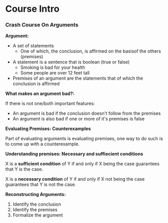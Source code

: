# Course Intro

### Crash Course On Arguments

**Argument:**

- A set of statements
  - One of which, the conclusion, is affirmed on the basisof the others (premises)
- A statement is a sentence that is boolean (true or false)
  - Smoking is bad for your health
  - Some people are over 12 feet tall
- Premises of an argument are the statements that of which the conclusion is affirmed

**What makes an argument bad?:**

If there is not one/both important features:

- An argument is bad if the conclusion doesn't follow from the premises
- An argument is also bad if one or more of it's premises is false

**Evaluating Premises: Counterexamples**

Part of evaluating arguments is evaluating premises, one way to do such is to come up with a counterexample.

**Understanding premises: Necessary and suffiecient conditions**

X is a **sufficient condition** of Y if and only if X being the case guarantees that Y is the case.

X is a **necessary condition** of Y if and only if X not being the case guarantees that Y is not the case.

**Reconstructing Arguments:**

1. Identify the conclusion
2. Identify the premises
3. Formalize the argument

